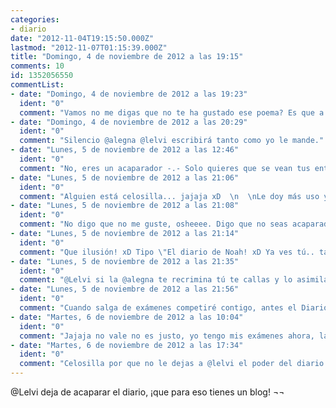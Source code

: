 ```yaml
---
categories:
- diario
date: "2012-11-04T19:15:50.000Z"
lastmod: "2012-11-07T01:15:39.000Z"
title: "Domingo, 4 de noviembre de 2012 a las 19:15"
comments: 10
id: 1352056550
commentList:
- date: "Domingo, 4 de noviembre de 2012 a las 19:23"
  ident: "0"
  comment: "Vamos no me digas que no te ha gustado ese poema? Es que a mi me ha encantado y consideraba que debía ponerlo ^.^"
- date: "Domingo, 4 de noviembre de 2012 a las 20:29"
  ident: "0"
  comment: "Silencio @alegna @lelvi escribirá tanto como yo le mande."
- date: "Lunes, 5 de noviembre de 2012 a las 12:46"
  ident: "0"
  comment: "No, eres un acaparador -.- Solo quieres que se vean tus entradas."
- date: "Lunes, 5 de noviembre de 2012 a las 21:06"
  ident: "0"
  comment: "Alguien está celosilla... jajaja xD  \n  \nLe doy más uso y vida a chevismo de lo que te puedas imaginar, no solo ya en algunas de mis entradas que por cierto son entretenidas y se pasa un buen rato, sino hablando en general...  \n  \nAdemás también escucho y leo otras entradas que no son mías. La función del diario es compartir y si la página está más muerta que la líbido de la duquesa de Alba no es mi culpa, al menos intento darle uso...  \n  \nY me da igual que no te guste porque puedo publicar entradas si quiero igual que huertas sigue hablando por el chat con su \"novia\" a pesar de toda la rabia que me dé... xD"
- date: "Lunes, 5 de noviembre de 2012 a las 21:08"
  ident: "0"
  comment: "No digo que no me guste, osheeee. Digo que no seas acaparador, que en vez de ser el Diario de Chevismo va a ser el Diario de @Lelvi ."
- date: "Lunes, 5 de noviembre de 2012 a las 21:14"
  ident: "0"
  comment: "Que ilusión! xD Tipo \"El diario de Noah! xD Ya ves tú.. tampoco acaparo tanto.. si pa 1 entrada que publico cada 1 o 2 días... más luego comentarios en entradas y tal... Además ya verás como entre días de semana no escribo y apenas se publica nada... (ahora publicarás a propósito xD)  \n  \nnah, ya fuera de coñas, apenas se publica nada en chevismo..."
- date: "Lunes, 5 de noviembre de 2012 a las 21:35"
  ident: "0"
  comment: "@Lelvi si la @alegna te recrimina tú te callas y lo asimilas.   \n  \nA @alegna se le ve celosilla."
- date: "Lunes, 5 de noviembre de 2012 a las 21:56"
  ident: "0"
  comment: "Cuando salga de exámenes competiré contigo, antes el Diario de @Alegna que el que @Lelvi JAJAJA. Prepárate.  \n¿Celosilla de qué, corazón, @Anonimus ?"
- date: "Martes, 6 de noviembre de 2012 a las 10:04"
  ident: "0"
  comment: "Jajaja no vale no es justo, yo tengo mis exámenes ahora, la siguiente semana... te trollearemos las entradas ale! eso por reshu jajaja xD"
- date: "Martes, 6 de noviembre de 2012 a las 17:34"
  ident: "0"
  comment: "Celosilla por que no le dejas a @lelvi el poder del diario y te da envidia que le prestemos atención, corazón."
---
```


@Lelvi deja de acaparar el diario, ¡que para eso tienes un blog! ¬¬